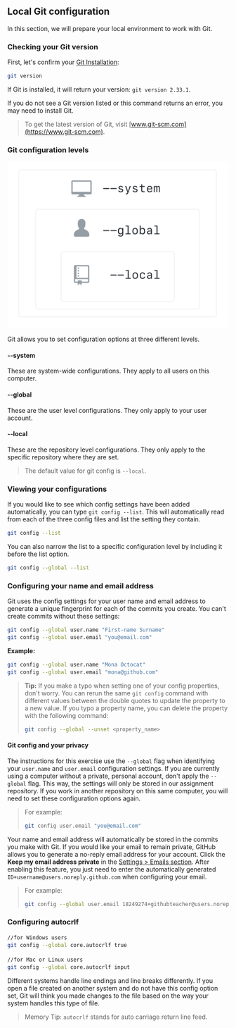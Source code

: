 ## Local Git configuration

In this section, we will prepare your local environment to work with Git.

### Checking your Git version

First, let's confirm your [Git Installation](https://git-scm.com/downloads):

```sh
git version
```

If Git is installed, it will return your version: `git version 2.33.1`.

If you do not see a Git version listed or this command returns an error, you may need to install Git.

> To get the latest version of Git, visit [www.git-scm.com](https://www.git-scm.com).

### Git configuration levels

![Git Configuration Levels](./img/config-levels.png ':size=50%')

Git allows you to set configuration options at three different levels.

#### --system

These are system-wide configurations. They apply to all users on this computer.

#### --global

These are the user level configurations. They only apply to your user account.

#### --local

These are the repository level configurations. They only apply to the specific repository where they are set.

> The default value for git config is `--local`.

### Viewing your configurations

If you would like to see which config settings have been added automatically, you can type `git config --list`. This will automatically read from each of the three config files and list the setting they contain.

```sh
git config --list
```

You can also narrow the list to a specific configuration level by including it before the list option.

```sh
git config --global --list
```

### Configuring your name and email address

Git uses the config settings for your user name and email address to generate a unique fingerprint for each of the commits you create. You can't create commits without these settings:

```sh
git config --global user.name "First-name Surname"
git config --global user.email "you@email.com"
```

**Example:**

```sh
git config --global user.name "Mona Octocat"
git config --global user.email "mona@github.com"
```

> **Tip:** If you make a typo when setting one of your config properties, don't worry.  You can rerun the same `git config` command with different values between the double quotes to update the property to a new value.  If you typo a property name, you can delete the property with the following command:
>
> ```sh
> git config --global --unset <property_name>
> ```

#### Git config and your privacy

The instructions for this exercise use the `--global` flag when identifying your `user.name` and `user.email` configuration settings. If you are currently using a computer without a private, personal account, don't apply the `--global` flag. This way, the settings will only be stored in our assignment repository. If you work in another repository on this same computer, you will need to set these configuration options again.

> For example:
>
> ```sh
> git config user.email "you@email.com"
>```

Your name and email address will automatically be stored in the commits you make with Git. If you would like your email to remain private, GitHub allows you to generate a no-reply email address for your account. Click the **Keep my email address private** in the [Settings > Emails section](https://github.com/settings/emails). After enabling this feature, you just need to enter the automatically generated `ID+username@users.noreply.github.com` when configuring your email.

> For example:
>
> ```sh
> git config --global user.email 18249274+githubteacher@users.noreply.github.com
> ```

### Configuring autocrlf

```sh
//for Windows users
git config --global core.autocrlf true

//for Mac or Linux users
git config --global core.autocrlf input
```

Different systems handle line endings and line breaks differently. If you open a file created on another system and do not have this config option set, Git will think you made changes to the file based on the way your system handles this type of file.

> Memory Tip: `autocrlf` stands for auto carriage return line feed.
